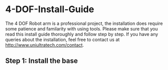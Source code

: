 # 4-DOF-Install-Guide
The 4 DOF Robot arm is a professional project, the installation does require some patience and familarity with using tools. Please make sure that you read this install guide thoroughly and follow step by step. If you have any queries about the installation, feel free to contact us at http://www.uniultratech.com/contact.

## Step 1: Install the base

